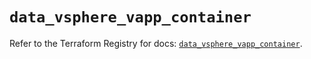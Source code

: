 # `data_vsphere_vapp_container`

Refer to the Terraform Registry for docs: [`data_vsphere_vapp_container`](https://registry.terraform.io/providers/vmware/vsphere/2.13.0/docs/data-sources/vapp_container).
